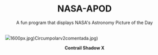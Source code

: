 <div align="center">
  <h1>
    NASA-APOD
  </h1>
</div>
  
<div align="center">
  A fun program that displays NASA's Astronomy Picture of the Day
</div>

<br>

![](https://apod.nasa.gov/apod/image/2404/ContrailX_Ekmen_2268.jpg)1600px.jpg)Circumpolarv2comentada.jpg)

<p align = "center">
  <b>Contrail Shadow X</b>
</p>

